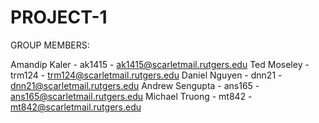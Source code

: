 # PROJECT-1


GROUP MEMBERS:

Amandip Kaler - ak1415 - ak1415@scarletmail.rutgers.edu
Ted Moseley - trm124 - trm124@scarletmail.rutgers.edu
Daniel Nguyen - dnn21 - dnn21@scarletmail.rutgers.edu
Andrew Sengupta - ans165 - ans165@scarletmail.rutgers.edu
Michael Truong - mt842 - mt842@scarletmail.rutgers.edu
